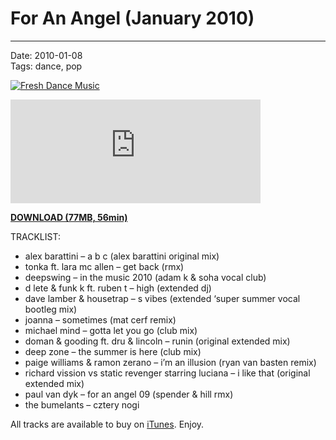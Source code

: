 # For An Angel (January 2010)

----

Date: 2010-01-08    
Tags: dance, pop    

[![Fresh Dance Music](https://drive.google.com/uc?export=download&id=0B8ZWtaisj528R2xBSXJoYlkzOVE)](https://drive.google.com/uc?export=download&id=0B_4_ynm06YZIcC1JNWxzMjFLQmc)

<iframe width="400" height="166" scrolling="no" frameborder="no" src="http://w.soundcloud.com/player?url=http%3A%2F%2Fapi.soundcloud.com%2Ftracks%2F1381204&auto_play=false&show_artwork=false&color=ff7700"></iframe>

[**DOWNLOAD (77MB, 56min)**](https://drive.google.com/uc?export=download&id=0B_4_ynm06YZIcC1JNWxzMjFLQmc)

TRACKLIST:  

* alex barattini – a b c (alex barattini original mix)
* tonka ft. lara mc allen – get back (rmx)
* deepswing – in the music 2010 (adam k & soha vocal club)
* d lete & funk k ft. ruben t – high (extended dj)
* dave lamber & housetrap – s vibes (extended ‘super summer vocal bootleg mix)
* joanna – sometimes (mat cerf remix)
* michael mind – gotta let you go (club mix)
* doman & gooding ft. dru & lincoln – runin (original extended mix)
* deep zone – the summer is here (club mix)
* paige williams & ramon zerano – i’m an illusion (ryan van basten remix)
* richard vission vs static revenger starring luciana – i like that (original extended mix)
* paul van dyk – for an angel 09 (spender & hill rmx)
* the bumelants – cztery nogi

All tracks are available to buy on <a href="http://itunes.apple.com/pl/" target="_blank">iTunes</a>.
Enjoy.
